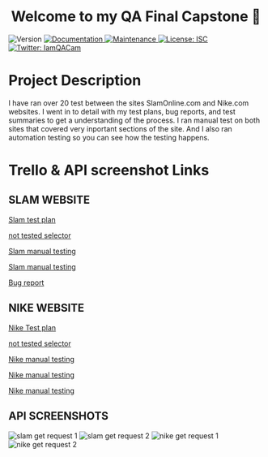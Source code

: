 <h1 align="center">Welcome to my QA Final Capstone 👋</h1>
<p>
  <img alt="Version" src="https://img.shields.io/badge/version-1.0.0-blue.svg?cacheSeconds=2592000" />
  <a href="https://github.com/camrobinson6/project-ideas#readme" target="_blank">
    <img alt="Documentation" src="https://img.shields.io/badge/documentation-yes-brightgreen.svg" />
  </a>
  <a href="https://github.com/camrobinson6/project-ideas/graphs/commit-activity" target="_blank">
    <img alt="Maintenance" src="https://img.shields.io/badge/Maintained%3F-yes-green.svg" />
  </a>
  <a href="https://github.com/camrobinson6/project-ideas/blob/master/LICENSE" target="_blank">
    <img alt="License: ISC" src="https://img.shields.io/github/license/camrobinson6/Final Capstone" />
  </a>
  <a href="https://twitter.com/IamQACam" target="_blank">
    <img alt="Twitter: IamQACam" src="https://img.shields.io/twitter/follow/IamQACam.svg?style=social" />
  </a>
</p>



# Project Description
I have ran over 20 test between the sites SlamOnline.com and Nike.com websites. I went in to detail with my test plans, bug reports, and test summaries to get a understanding of the process. I ran manual test on both sites that covered very inportant sections of the site. And I also ran automation testing so you can see how the testing happens.

# Trello & API screenshot Links

## SLAM WEBSITE
[Slam test plan](https://trello.com/c/c8n7WaWg)

[not tested selector](https://trello.com/c/AHg83nBM)        

[Slam manual testing](https://trello.com/c/v8RpXzBE)

[Slam manual testing](https://trello.com/c/XvOgSmAc)

[Bug report](https://trello.com/c/rcHoSZFI)


## NIKE WEBSITE
[Nike Test plan](https://trello.com/c/lQQOCm2N)

[not tested selector](https://trello.com/c/B0pGMtm3)

[Nike manual testing](https://trello.com/c/5LEQVY5d)

[Nike manual testing](https://trello.com/c/MY28YzEf)

[Nike manual testing](https://trello.com/c/LWx5QlIk)

## API SCREENSHOTS
![slam get request 1](https://user-images.githubusercontent.com/92333068/151053303-003b307e-ea26-40b9-9837-50cfbee61f92.png)
![slam get request 2](https://user-images.githubusercontent.com/92333068/151053314-639eb48c-204f-472f-945a-c12eba9ee3b1.png)
![nike get request 1](https://user-images.githubusercontent.com/92333068/151053317-5ded7be2-3d3b-4dac-8b50-8c71336a664b.png)
![nike get request 2](https://user-images.githubusercontent.com/92333068/151053323-4a18759a-4a60-4024-b464-090366221f9a.png)
